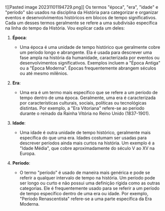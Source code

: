   ![[Pasted image 20231101194729.png]]
Os termos "época", "era", "idade" e "período" são usados na disciplina da História para categorizar e organizar eventos e desenvolvimentos históricos em blocos de tempo significativos. Cada um desses termos geralmente se refere a uma subdivisão específica na linha do tempo da História. Vou explicar cada um deles:

1. **Época**:
    
    - Uma época é uma unidade de tempo histórico que geralmente cobre um período longo e abrangente. Ela é usada para descrever uma fase ampla na história da humanidade, caracterizada por eventos ou desenvolvimentos significativos. Exemplos incluem a "Época Antiga" ou a "Época Moderna". Épocas frequentemente abrangem séculos ou até mesmo milênios.
2. **Era**:
    
    - Uma era é um termo mais específico que se refere a um período de tempo dentro de uma época. Geralmente, uma era é caracterizada por características culturais, sociais, políticas ou tecnológicas distintas. Por exemplo, a "Era Vitoriana" refere-se ao período durante o reinado da Rainha Vitória no Reino Unido (1837-1901).
3. **Idade**:
    
    - Uma idade é outra unidade de tempo histórico, geralmente mais específica do que uma era. Idades costumam ser usadas para descrever períodos ainda mais curtos na história. Um exemplo é a "Idade Média", que cobre aproximadamente do século V ao XV na Europa.
4. **Período**:
    
    - O termo "período" é usado de maneira mais genérica e pode se referir a qualquer intervalo de tempo na história. Um período pode ser longo ou curto e não possui uma definição rígida como as outras categorias. Ele é frequentemente usado para se referir a um período de tempo específico dentro de uma era ou idade. Por exemplo, "Período Renascentista" refere-se a uma parte específica da Era Moderna.